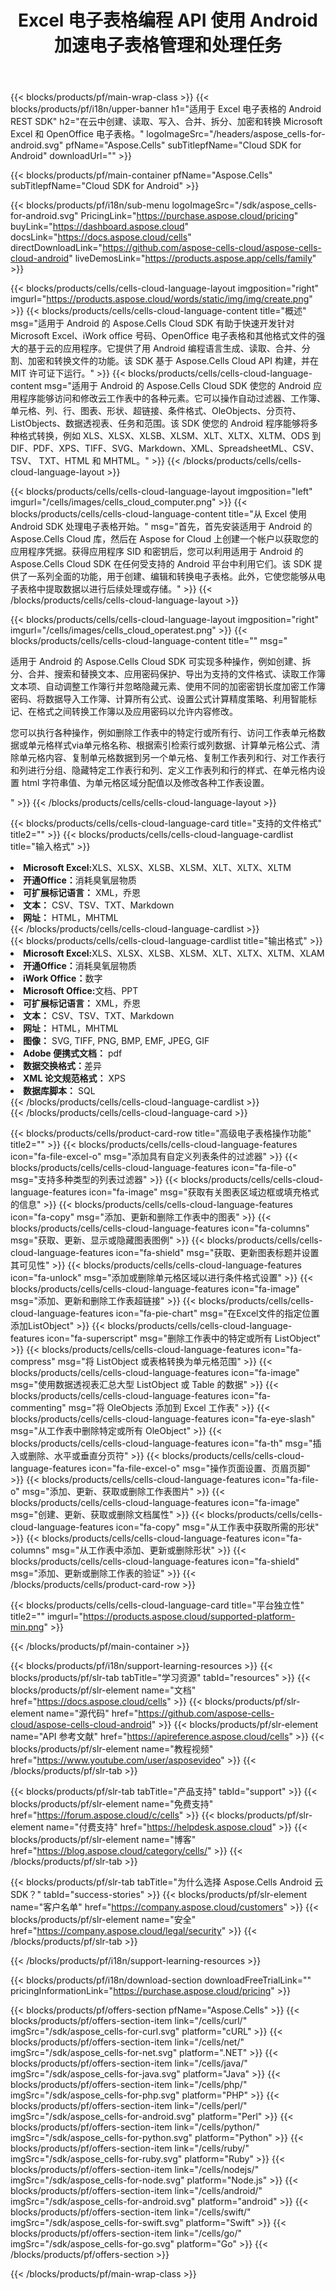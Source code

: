 ﻿---
title: Excel 电子表格编程 API 使用 Android 加速电子表格管理和处理任务
description: API 支持构建能够生成、修改、转换、渲染和打印电子表格的跨平台应用程序。它允许开发人员管理工作表、行、列和单元格，从头开始创建电子表格内容和样式，从不同数据源将数据导入到工作表中，添加常见和复杂的数学、财务和文本公式，创建和操作数据透视表、图表、超链接、注释、绘图对象等等。
weight: 90
---
{{< blocks/products/pf/main-wrap-class >}}
{{< blocks/products/pf/i18n/upper-banner h1="适用于 Excel 电子表格的 Android REST SDK" h2="在云中创建、读取、写入、合并、拆分、加密和转换 Microsoft Excel 和 OpenOffice 电子表格。" logoImageSrc="/headers/aspose_cells-for-android.svg" pfName="Aspose.Cells" subTitlepfName="Cloud SDK for Android" downloadUrl="" >}}

{{< blocks/products/pf/main-container pfName="Aspose.Cells" subTitlepfName="Cloud SDK for Android" >}}

{{< blocks/products/pf/i18n/sub-menu logoImageSrc="/sdk/aspose_cells-for-android.svg" PricingLink="https://purchase.aspose.cloud/pricing" buyLink="https://dashboard.aspose.cloud" docsLink="https://docs.aspose.cloud/cells" directDownloadLink="https://github.com/aspose-cells-cloud/aspose-cells-cloud-android" liveDemosLink="https://products.aspose.app/cells/family" >}}      

{{< blocks/products/cells/cells-cloud-language-layout imgposition="right" imgurl="https://products.aspose.cloud/words/static/img/img/create.png" >}}
    {{< blocks/products/cells/cells-cloud-language-content title="概述" msg="适用于 Android 的 Aspose.Cells Cloud SDK 有助于快速开发针对 Microsoft Excel、iWork office 号码、OpenOffice 电子表格和其他格式文件的强大的基于云的应用程序。它提供了用 Android 编程语言生成、读取、合并、分割、加密和转换文件的功能。该 SDK 基于 Aspose.Cells Cloud API 构建，并在 MIT 许可证下运行。" >}}
    {{< blocks/products/cells/cells-cloud-language-content msg="适用于 Android 的 Aspose.Cells Cloud SDK 使您的 Android 应用程序能够访问和修改云工作表中的各种元素。它可以操作自动过滤器、工作簿、单元格、列、行、图表、形状、超链接、条件格式、OleObjects、分页符、ListObjects、数据透视表、任务和范围。该 SDK 使您的 Android 程序能够将多种格式转换，例如 XLS、XLSX、XLSB、XLSM、XLT、XLTX、XLTM、ODS 到 DIF、PDF、XPS、TIFF、SVG、Markdown、XML、SpreadsheetML、CSV、TSV、 TXT、HTML 和 MHTML。" >}}
{{< /blocks/products/cells/cells-cloud-language-layout >}}
  
{{< blocks/products/cells/cells-cloud-language-layout imgposition="left" imgurl="/cells/images/cells_cloud_computer.png" >}}
    {{< blocks/products/cells/cells-cloud-language-content title="从 Excel 使用 Android SDK 处理电子表格开始。" msg="首先，首先安装适用于 Android 的 Aspose.Cells Cloud 库，然后在 Aspose for Cloud 上创建一个帐户以获取您的应用程序凭据。获得应用程序 SID 和密钥后，您可以利用适用于 Android 的 Aspose.Cells Cloud SDK 在任何受支持的 Android 平台中利用它们。该 SDK 提供了一系列全面的功能，用于创建、编辑和转换电子表格。此外，它使您能够从电子表格中提取数据以进行后续处理或存储。" >}}
{{< /blocks/products/cells/cells-cloud-language-layout >}}  


{{< blocks/products/cells/cells-cloud-language-layout imgposition="right" imgurl="/cells/images/cells_cloud_operatest.png" >}}
    {{< blocks/products/cells/cells-cloud-language-content title="" msg="<p>适用于 Android 的 Aspose.Cells Cloud SDK 可实现多种操作，例如创建、拆分、合并、搜索和替换文本、应用密码保护、导出为支持的文件格式、读取工作簿文本项、自动调整工作簿行并忽略隐藏元素、使用不同的加密密钥长度加密工作簿密码、将数据导入工作簿、计算所有公式、设置公式计算精度策略、利用智能标记、在格式之间转换工作簿以及应用密码以允许内容修改。</p><p>您可以执行各种操作，例如删除工作表中的特定行或所有行、访问工作表单元格数据或单元格样式via单元格名称、根据索引检索行或列数据、计算单元格公式、清除单元格内容、复制单元格数据到另一个单元格、复制工作表列和行、对工作表行和列进行分组、隐藏特定工作表行和列、定义工作表列和行的样式、在单元格内设置 html 字符串值、为单元格区域分配值以及修改各种工作表设置。</p>" >}}
{{< /blocks/products/cells/cells-cloud-language-layout >}}   


{{< blocks/products/cells/cells-cloud-language-card title="支持的文件格式" title2="" >}}
    {{< blocks/products/cells/cells-cloud-language-cardlist title="输入格式" >}}
        <li><b>Microsoft Excel:</b>XLS、XLSX、XLSB、XLSM、XLT、XLTX、XLTM</li>
        <li><b>开通Office：</b>消耗臭氧层物质</li>
        <li><b>可扩展标记语言：</b> XML，乔恩</li>
        <li><b>文本：</b> CSV、TSV、TXT、Markdown</li>
        <li><b>网址：</b> HTML，MHTML</li>
     {{< /blocks/products/cells/cells-cloud-language-cardlist >}}   
     {{< blocks/products/cells/cells-cloud-language-cardlist title="输出格式" >}}
        <li><b>Microsoft Excel:</b>XLS、XLSX、XLSB、XLSM、XLT、XLTX、XLTM、XLAM</li>
        <li><b>开通Office：</b>消耗臭氧层物质</li>
        <li><b>iWork Office：</b>数字</li>
        <li><b>Microsoft Office:</b>文档、PPT</li>
        <li><b>可扩展标记语言：</b> XML，乔恩</li>
        <li><b>文本：</b> CSV、TSV、TXT、Markdown</li>
        <li><b>网址：</b> HTML，MHTML</li>
        <li><b>图像：</b> SVG, TIFF, PNG, BMP, EMF, JPEG, GIF</li>
        <li><b>Adobe 便携式文档：</b> pdf</li>
        <li><b>数据交换格式：</b>差异</li>
        <li><b>XML 论文规范格式：</b> XPS</li>
        <li><b>数据库脚本：</b> SQL</li>
     {{< /blocks/products/cells/cells-cloud-language-cardlist >}}   
{{< /blocks/products/cells/cells-cloud-language-card >}}


{{< blocks/products/cells/product-card-row title="高级电子表格操作功能" title2="" >}}
    {{< blocks/products/cells/cells-cloud-language-features icon="fa-file-excel-o" msg="添加具有自定义列表条件的过滤器" >}}
    {{< blocks/products/cells/cells-cloud-language-features icon="fa-file-o" msg="支持多种类型的列表过滤器" >}}
    {{< blocks/products/cells/cells-cloud-language-features icon="fa-image" msg="获取有关图表区域边框或填充格式的信息" >}}
    {{< blocks/products/cells/cells-cloud-language-features icon="fa-copy" msg="添加、更新和删除工作表中的图表" >}}
    {{< blocks/products/cells/cells-cloud-language-features icon="fa-columns" msg="获取、更新、显示或隐藏图表图例" >}}
    {{< blocks/products/cells/cells-cloud-language-features icon="fa-shield" msg="获取、更新图表标题并设置其可见性" >}}
    {{< blocks/products/cells/cells-cloud-language-features icon="fa-unlock" msg="添加或删除单元格区域以进行条件格式设置" >}}
    {{< blocks/products/cells/cells-cloud-language-features icon="fa-image" msg="添加、更新和删除工作表超链接" >}}
    {{< blocks/products/cells/cells-cloud-language-features icon="fa-pie-chart" msg="在Excel文件的指定位置添加ListObject" >}}
    {{< blocks/products/cells/cells-cloud-language-features icon="fa-superscript" msg="删除工作表中的特定或所有 ListObject" >}}
    {{< blocks/products/cells/cells-cloud-language-features icon="fa-compress" msg="将 ListObject 或表格转换为单元格范围" >}}
    {{< blocks/products/cells/cells-cloud-language-features icon="fa-image" msg="使用数据透视表汇总大型 ListObject 或 Table 的数据" >}}
    {{< blocks/products/cells/cells-cloud-language-features icon="fa-commenting" msg="将 OleObjects 添加到 Excel 工作表" >}}
    {{< blocks/products/cells/cells-cloud-language-features icon="fa-eye-slash" msg="从工作表中删除特定或所有 OleObject" >}}
    {{< blocks/products/cells/cells-cloud-language-features icon="fa-th" msg="插入或删除、水平或垂直分页符" >}}
    {{< blocks/products/cells/cells-cloud-language-features icon="fa-file-excel-o" msg="操作页面设置、页眉页脚" >}}
    {{< blocks/products/cells/cells-cloud-language-features icon="fa-file-o" msg="添加、更新、获取或删除工作表图片" >}}
    {{< blocks/products/cells/cells-cloud-language-features icon="fa-image" msg="创建、更新、获取或删除文档属性" >}}
    {{< blocks/products/cells/cells-cloud-language-features icon="fa-copy" msg="从工作表中获取所需的形状" >}}
    {{< blocks/products/cells/cells-cloud-language-features icon="fa-columns" msg="从工作表中添加、更新或删除形状" >}}
    {{< blocks/products/cells/cells-cloud-language-features icon="fa-shield" msg="添加、更新或删除工作表的验证" >}}
{{< /blocks/products/cells/product-card-row >}}


{{< blocks/products/cells/cells-cloud-language-card title="平台独立性" title2="" imgurl="https://products.aspose.cloud/supported-platform-min.png" >}}

{{< /blocks/products/pf/main-container >}}

{{< blocks/products/pf/i18n/support-learning-resources >}}
{{< blocks/products/pf/slr-tab tabTitle="学习资源" tabId="resources" >}}
{{< blocks/products/pf/slr-element name="文档" href="https://docs.aspose.cloud/cells" >}}
{{< blocks/products/pf/slr-element name="源代码" href="https://github.com/aspose-cells-cloud/aspose-cells-cloud-android" >}}
{{< blocks/products/pf/slr-element name="API 参考文献" href="https://apireference.aspose.cloud/cells" >}}
{{< blocks/products/pf/slr-element name="教程视频" href="https://www.youtube.com/user/asposevideo" >}}
{{< /blocks/products/pf/slr-tab >}}

{{< blocks/products/pf/slr-tab tabTitle="产品支持" tabId="support" >}}
{{< blocks/products/pf/slr-element name="免费支持" href="https://forum.aspose.cloud/c/cells" >}}
{{< blocks/products/pf/slr-element name="付费支持" href="https://helpdesk.aspose.cloud" >}}
{{< blocks/products/pf/slr-element name="博客" href="https://blog.aspose.cloud/category/cells/" >}}
{{< /blocks/products/pf/slr-tab >}}

{{< blocks/products/pf/slr-tab tabTitle="为什么选择 Aspose.Cells Android 云 SDK？" tabId="success-stories" >}}
{{< blocks/products/pf/slr-element name="客户名单" href="https://company.aspose.cloud/customers" >}}
{{< blocks/products/pf/slr-element name="安全" href="https://company.aspose.cloud/legal/security" >}}
{{< /blocks/products/pf/slr-tab >}}

{{< /blocks/products/pf/i18n/support-learning-resources >}}

{{< blocks/products/pf/i18n/download-section downloadFreeTrialLink="" pricingInformationLink="https://purchase.aspose.cloud/pricing" >}}


{{< blocks/products/pf/offers-section pfName="Aspose.Cells" >}}
    {{< blocks/products/pf/offers-section-item link="/cells/curl/" imgSrc="/sdk/aspose_cells-for-curl.svg" platform="cURL" >}}
    {{< blocks/products/pf/offers-section-item link="/cells/net/" imgSrc="/sdk/aspose_cells-for-net.svg" platform=".NET" >}}
    {{< blocks/products/pf/offers-section-item link="/cells/java/" imgSrc="/sdk/aspose_cells-for-java.svg" platform="Java" >}}
    {{< blocks/products/pf/offers-section-item link="/cells/php/" imgSrc="/sdk/aspose_cells-for-php.svg" platform="PHP" >}}
	{{< blocks/products/pf/offers-section-item link="/cells/perl/" imgSrc="/sdk/aspose_cells-for-android.svg" platform="Perl" >}}
    {{< blocks/products/pf/offers-section-item link="/cells/python/" imgSrc="/sdk/aspose_cells-for-python.svg" platform="Python" >}}
    {{< blocks/products/pf/offers-section-item link="/cells/ruby/" imgSrc="/sdk/aspose_cells-for-ruby.svg" platform="Ruby" >}}
    {{< blocks/products/pf/offers-section-item link="/cells/nodejs/" imgSrc="/sdk/aspose_cells-for-node.svg" platform="Node.js" >}}
    {{< blocks/products/pf/offers-section-item link="/cells/android/" imgSrc="/sdk/aspose_cells-for-android.svg" platform="android" >}}
    {{< blocks/products/pf/offers-section-item link="/cells/swift/" imgSrc="/sdk/aspose_cells-for-swift.svg" platform="Swift" >}}
	{{< blocks/products/pf/offers-section-item link="/cells/go/" imgSrc="/sdk/aspose_cells-for-go.svg" platform="Go" >}}
{{< /blocks/products/pf/offers-section >}}

{{< /blocks/products/pf/main-wrap-class >}}
